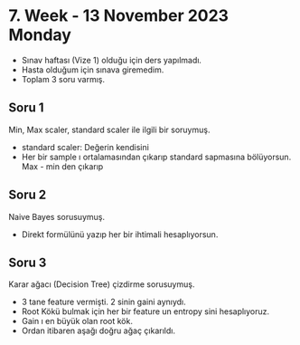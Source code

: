 # 7. Week - 13 November 2023 Monday

* Sınav haftası (Vize 1) olduğu için ders yapılmadı.
* Hasta olduğum için sınava giremedim.
* Toplam 3 soru varmış.

## Soru 1

Min, Max scaler, standard scaler ile ilgili bir soruymuş.

* standard scaler: Değerin kendisini
* Her bir sample ı ortalamasından çıkarıp standard sapmasına bölüyorsun. Max - min den çıkarıp 

## Soru 2

Naive Bayes sorusuymuş.

* Direkt formülünü yazıp her bir ihtimali hesaplıyorsun.

## Soru 3

Karar ağacı (Decision Tree) çizdirme sorusuymuş.

* 3 tane feature vermişti. 2 sinin gaini aynıydı.
* Root Kökü bulmak için her bir feature un entropy sini hesaplıyoruz.
* Gain ı en büyük olan root kök.
* Ordan itibaren aşağı doğru ağaç çıkarıldı.
